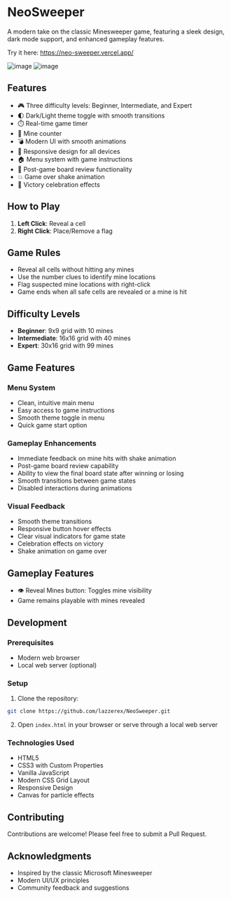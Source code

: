 # NeoSweeper

A modern take on the classic Minesweeper game, featuring a sleek design, dark mode support, and enhanced gameplay features.

Try it here: https://neo-sweeper.vercel.app/

![image](https://github.com/user-attachments/assets/deb854ef-f404-4303-af5b-bfc3a33bc624)
![image](https://github.com/user-attachments/assets/63032c23-50c4-4a29-9489-20f619991ec5)


## Features

- 🎮 Three difficulty levels: Beginner, Intermediate, and Expert
- 🌓 Dark/Light theme toggle with smooth transitions
- ⏱️ Real-time game timer
- 🚩 Mine counter
- 💣 Modern UI with smooth animations
- 📱 Responsive design for all devices
- 🏠 Menu system with game instructions
- 🎯 Post-game board review functionality
- 💥 Game over shake animation
- 🎉 Victory celebration effects

## How to Play

1. **Left Click**: Reveal a cell
2. **Right Click**: Place/Remove a flag

## Game Rules

- Reveal all cells without hitting any mines
- Use the number clues to identify mine locations
- Flag suspected mine locations with right-click
- Game ends when all safe cells are revealed or a mine is hit

## Difficulty Levels

- **Beginner**: 9x9 grid with 10 mines
- **Intermediate**: 16x16 grid with 40 mines
- **Expert**: 30x16 grid with 99 mines

## Game Features

### Menu System
- Clean, intuitive main menu
- Easy access to game instructions
- Smooth theme toggle in menu
- Quick game start option

### Gameplay Enhancements
- Immediate feedback on mine hits with shake animation
- Post-game board review capability
- Ability to view the final board state after winning or losing
- Smooth transitions between game states
- Disabled interactions during animations

### Visual Feedback
- Smooth theme transitions
- Responsive button hover effects
- Clear visual indicators for game state
- Celebration effects on victory
- Shake animation on game over

## Gameplay Features

- 👁️ Reveal Mines button: Toggles mine visibility
- Game remains playable with mines revealed

## Development

### Prerequisites

- Modern web browser
- Local web server (optional)

### Setup

1. Clone the repository:
```bash
git clone https://github.com/lazzerex/NeoSweeper.git
```

2. Open `index.html` in your browser or serve through a local web server

### Technologies Used

- HTML5
- CSS3 with Custom Properties
- Vanilla JavaScript
- Modern CSS Grid Layout
- Responsive Design
- Canvas for particle effects

## Contributing

Contributions are welcome! Please feel free to submit a Pull Request.

## Acknowledgments

- Inspired by the classic Microsoft Minesweeper
- Modern UI/UX principles
- Community feedback and suggestions 
